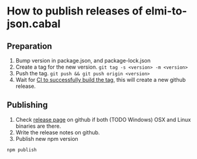 # How to publish releases of elmi-to-json.cabal


## Preparation

1. Bump version in package.json, and package-lock.json
1. Create a tag for the new version. `git tag -s <version> -m <version>`
1. Push the tag. `git push && git push origin <version>`
1. Wait for [CI to successfully build the tag](https://travis-ci.org/stoeffel/elmi-to-json/builds), this will create a new github release.


## Publishing

1. Check [release page](https://github.com/stoeffel/elmi-to-json/releases) on github if both (TODO Windows) OSX and Linux binaries are there.
2. Write the release notes on github.
3. Publish new npm version
```
npm publish
```
